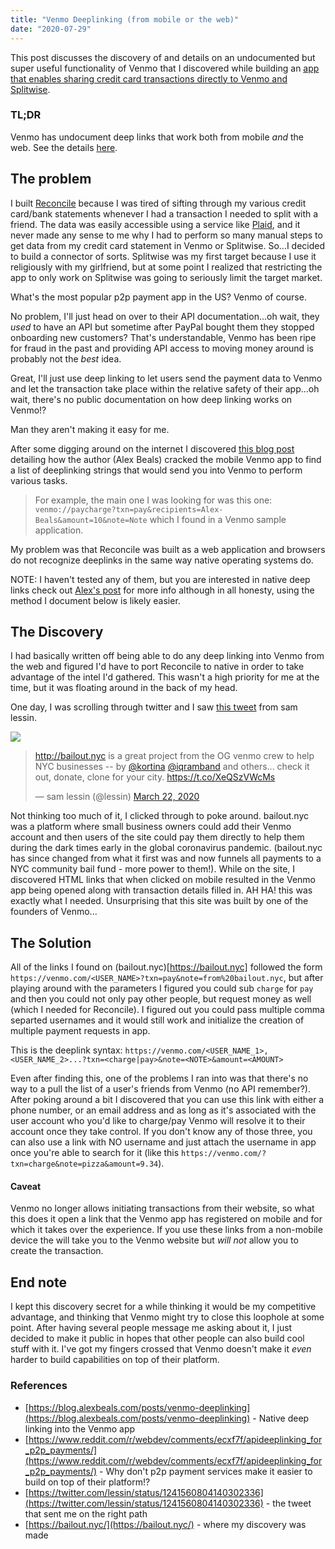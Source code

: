 ```yaml
---
title: "Venmo Deeplinking (from mobile or the web)"
date: "2020-07-29"
---
```


This post discusses the discovery of and details on an undocumented but super useful functionality of Venmo that I discovered while building an [app that enables sharing credit card transactions directly to Venmo and Splitwise](https://reconcile.app).

### TL;DR

Venmo has undocument deep links that work both from mobile _and_ the web.
See the details [here](#the-solution).

## The problem

I built [Reconcile](https://reconcile.app) because I was tired of sifting through my various credit card/bank statements whenever I had a transaction I needed to split with a friend. The data was easily accessible using a service like [Plaid](https://plaid.com), and it never made any sense to me why I had to perform so many manual steps to get data from my credit card statement in Venmo or Splitwise. So...I decided to build a connector of sorts. Splitwise was my first target because I use it religiously with my girlfriend, but at some point I realized that restricting the app to only work on Splitwise was going to seriously limit the target market.

What's the most popular p2p payment app in the US? Venmo of course.

No problem, I'll just head on over to their API documentation...oh wait, they _used_ to have an API but sometime after PayPal bought them they stopped onboarding new customers? That's understandable, Venmo has been ripe for fraud in the past and providing API access to moving money around is probably not the _best_ idea.

Great, I'll just use deep linking to let users send the payment data to Venmo and let the transaction take place within the relative safety of their app...oh wait, there's no public documentation on how deep linking works on Venmo!?

Man they aren't making it easy for me.

After some digging around on the internet I discovered [this blog post](https://blog.alexbeals.com/posts/venmo-deeplinking) detailing how the author (Alex Beals) cracked the mobile Venmo app to find a list of deeplinking strings that would send you into Venmo to perform various tasks.

> For example, the main one I was looking for was this one: `venmo://paycharge?txn=pay&recipients=Alex-Beals&amount=10&note=Note` which I found in a Venmo sample application.

My problem was that Reconcile was built as a web application and browsers do not recognize deeplinks in the same way native operating systems do.

NOTE: I haven't tested any of them, but you are interested in native deep links check out [Alex's post](https://blog.alexbeals.com/posts/venmo-deeplinking) for more info although in all honesty, using the method I document below is likely easier.

## The Discovery

I had basically written off being able to do any deep linking into Venmo from the web and figured I'd have to port Reconcile to native in order to take advantage of the intel I'd gathered. This wasn't a high priority for me at the time, but it was floating around in the back of my head.

One day, I was scrolling through twitter and I saw [this tweet](https://twitter.com/lessin/status/1241560804140302336) from sam lessin.

![](/lessin-tweet.png)

<blockquote class="twitter-tweet"><p lang="en" dir="ltr"><a href="https://t.co/lDjghRTKW3">http://bailout.nyc</a> is a great project from the OG venmo crew to help NYC businesses -- by <a href="https://twitter.com/kortina?ref_src=twsrc%5Etfw">@kortina</a> <a href="https://twitter.com/iqramband?ref_src=twsrc%5Etfw">@iqramband</a> and others... check it out, donate, clone for your city. <a href="https://t.co/XeQSzVWcMs">https://t.co/XeQSzVWcMs</a></p>&mdash; sam lessin (@lessin) <a href="https://twitter.com/lessin/status/1241560804140302336?ref_src=twsrc%5Etfw">March 22, 2020</a></blockquote> <script async src="https://platform.twitter.com/widgets.js" charset="utf-8"></script>

Not thinking too much of it, I clicked through to poke around. bailout.nyc was a platform where small business owners could add their Venmo account and then users of the site could pay them directly to help them during the dark times early in the global coronavirus pandemic. (bailout.nyc has since changed from what it first was and now funnels all payments to a NYC community bail fund - more power to them!). While on the site, I discovered HTML links that when clicked on mobile resulted in the Venmo app being opened along with transaction details filled in. AH HA! this was exactly what I needed. Unsurprising that this site was built by one of the founders of Venmo...

<h2 id="the-solution">The Solution</h2>

All of the links I found on (bailout.nyc)[https://bailout.nyc] followed the form `https://venmo.com/<USER_NAME>?txn=pay&note=from%20bailout.nyc`, but after playing around with the parameters I figured you could sub `charge` for `pay` and then you could not only pay other people, but request money as well (which I needed for Reconcile). I figured out you could pass multiple comma separted usernames and it would still work and initialize the creation of multiple payment requests in app.

This is the deeplink syntax:
`https://venmo.com/<USER_NAME_1>,<USER_NAME_2>...?txn=<charge|pay>&note=<NOTE>&amount=<AMOUNT>`

Even after finding this, one of the problems I ran into was that there's no way to a pull the list of a user's friends from Venmo (no API remember?). After poking around a bit I discovered that you can use this link with either a phone number, or an email address and as long as it's associated with the user account who you'd like to charge/pay Venmo will resolve it to their account once they take control. If you don't know any of those three, you can also use a link with NO username and just attach the username in app once you're able to search for it (like this `https://venmo.com/?txn=charge&note=pizza&amount=9.34`).

#### Caveat

Venmo no longer allows initiating transactions from their website, so what this does it open a link that the Venmo app has registered on mobile and for which it takes over the experience. If you use these links from a non-mobile device the will take you to the Venmo website but _will not_ allow you to create the transaction.

## End note

I kept this discovery secret for a while thinking it would be my competitive advantage, and thinking that Venmo might try to close this loophole at some point. After having several people message me asking about it, I just decided to make it public in hopes that other people can also build cool stuff with it. I've got my fingers crossed that Venmo doesn't make it _even_ harder to build capabilities on top of their platform.

### References

- [https://blog.alexbeals.com/posts/venmo-deeplinking](https://blog.alexbeals.com/posts/venmo-deeplinking) - Native deep linking into the Venmo app
- [https://www.reddit.com/r/webdev/comments/ecxf7f/apideeplinking_for_p2p_payments/](https://www.reddit.com/r/webdev/comments/ecxf7f/apideeplinking_for_p2p_payments/) - Why don't p2p payment services make it easier to build on top of their platform!?
- [https://twitter.com/lessin/status/1241560804140302336](https://twitter.com/lessin/status/1241560804140302336) - the tweet that sent me on the right path
- [https://bailout.nyc/](https://bailout.nyc/) - where my discovery was made
